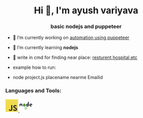 <h1 align="center">Hi 👋, I'm ayush variyava</h1>
<h3 align="center">basic nodejs and puppeteer</h3>

- 🔭 I’m currently working on [automation using puppeteer](https://www.linkedin.com/posts/ayush-variaya-43a605184_hii-connectios-here-is-the-small-project-activity-6789607666068152320-9e0H)

- 🌱 I’m currently learning **nodejs**

- 📄 write in cmd for finding near place: [resturent,hospital,etc](resturent,hospital,etc)
- example how to run:
- node project.js placename nearme Emailid


<h3 align="left">Languages and Tools:</h3>
<p align="left"> <a href="https://developer.mozilla.org/en-US/docs/Web/JavaScript" target="_blank"> <img src="https://raw.githubusercontent.com/devicons/devicon/master/icons/javascript/javascript-original.svg" alt="javascript" width="40" height="40"/> </a> <a href="https://nodejs.org" target="_blank"> <img src="https://raw.githubusercontent.com/devicons/devicon/master/icons/nodejs/nodejs-original-wordmark.svg" alt="nodejs" width="40" height="40"/> </a> </p>
